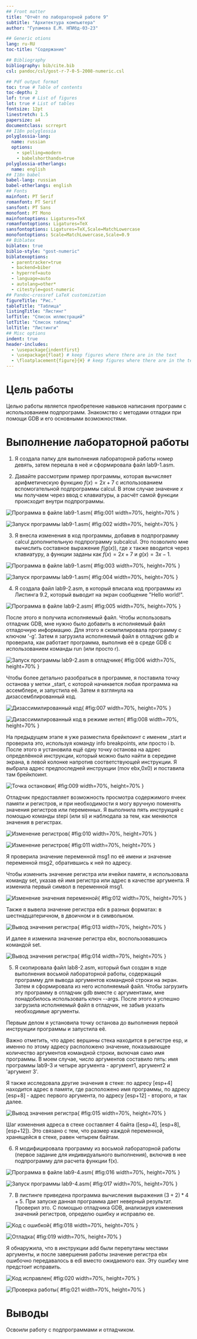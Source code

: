 ```yaml
---
## Front matter
title: "Отчёт по лабораторной работе 9"
subtitle: "Архитектура компьютера"
author: "Гуламова Е.М. НПИбд-03-23"

## Generic otions
lang: ru-RU
toc-title: "Содержание"

## Bibliography
bibliography: bib/cite.bib
csl: pandoc/csl/gost-r-7-0-5-2008-numeric.csl

## Pdf output format
toc: true # Table of contents
toc-depth: 2
lof: true # List of figures
lot: true # List of tables
fontsize: 12pt
linestretch: 1.5
papersize: a4
documentclass: scrreprt
## I18n polyglossia
polyglossia-lang:
  name: russian
  options:
	- spelling=modern
	- babelshorthands=true
polyglossia-otherlangs:
  name: english
## I18n babel
babel-lang: russian
babel-otherlangs: english
## Fonts
mainfont: PT Serif
romanfont: PT Serif
sansfont: PT Sans
monofont: PT Mono
mainfontoptions: Ligatures=TeX
romanfontoptions: Ligatures=TeX
sansfontoptions: Ligatures=TeX,Scale=MatchLowercase
monofontoptions: Scale=MatchLowercase,Scale=0.9
## Biblatex
biblatex: true
biblio-style: "gost-numeric"
biblatexoptions:
  - parentracker=true
  - backend=biber
  - hyperref=auto
  - language=auto
  - autolang=other*
  - citestyle=gost-numeric
## Pandoc-crossref LaTeX customization
figureTitle: "Рис."
tableTitle: "Таблица"
listingTitle: "Листинг"
lofTitle: "Список иллюстраций"
lotTitle: "Список таблиц"
lolTitle: "Листинги"
## Misc options
indent: true
header-includes:
  - \usepackage{indentfirst}
  - \usepackage{float} # keep figures where there are in the text
  - \floatplacement{figure}{H} # keep figures where there are in the text
---
```


# Цель работы

Целью работы является приобретение навыков написания программ с использованием подпрограмм.
Знакомство с методами отладки при помощи GDB и его основными возможностями.

# Выполнение лабораторной работы

1. Я создала папку для выполнения лабораторной работы номер девять, затем перешла в неё 
и сформировала файл lab9-1.asm.

2. Давайте рассмотрим пример программы, которая вычисляет арифметическую функцию 
$f(x) = 2x+7$ с использованием вспомогательной подпрограммы calcul. 
В этом случае значение $x$ мы получаем через ввод с клавиатуры, а расчёт самой функции 
происходит внутри подпрограммы.

![Программа в файле lab9-1.asm](image/01.png){ #fig:001 width=70%, height=70% }

![Запуск программы lab9-1.asm](image/02.png){ #fig:002 width=70%, height=70% }

3. Я внесла изменения в код программы, добавив в подпрограмму calcul дополнительную подпрограмму 
subcalcul. Это позволило мне вычислить составное выражение $f(g(x))$, где $x$ также вводится 
через клавиатуру, а функции заданы как $f(x) = 2x + 7$ и $g(x) = 3x − 1$.


![Программа в файле lab9-1.asm](image/03.png){ #fig:003 width=70%, height=70% }

![Запуск программы lab9-1.asm](image/04.png){ #fig:004 width=70%, height=70% }

4. Я создала файл lab9-2.asm, в который вписала код программы из Листинга 9.2, 
который выводит на экран сообщение "Hello world!".

![Программа в файле lab9-2.asm](image/05.png){ #fig:005 width=70%, height=70% }

После этого я получила исполняемый файл. Чтобы использовать отладчик GDB, мне нужно было 
добавить в исполняемый файл отладочную информацию. Для этого я скомпилировала программу 
с ключом ‘-g’. Затем я загрузила исполняемый файл в отладчик gdb и проверила, 
как работает программа, выполнив её в среде GDB с использованием команды run (или просто r).

![Запуск программы lab9-2.asm в отладчике](image/06.png){ #fig:006 width=70%, height=70% }

Чтобы более детально разобраться в программе, я поставила точку останова у 
метки _start, с которой начинается любая программа на ассемблере, и запустила её. 
Затем я взглянула на дизассемблированный код.

![Дизассимилированный код](image/07.png){ #fig:007 width=70%, height=70% }

![Дизассимилированный код в режиме интел](image/08.png){ #fig:008 width=70%, height=70% }

На предыдущем этапе я уже разместила брейкпоинт с именем _start и проверила это, 
используя команду info breakpoints, или просто i b. После этого я установила ещё 
одну точку останова на адрес определённой инструкции, который можно было найти в 
середине экрана, в левой колонке напротив соответствующей инструкции. 
Я выбрала адрес предпоследней инструкции (mov ebx,0x0) и поставила там брейкпоинт.

![Точка остановки](image/09.png){ #fig:009 width=70%, height=70% }

Отладчик предоставляет возможность просмотра содержимого ячеек памяти и регистров, 
и при необходимости я могу вручную поменять значения регистров или переменных. 
Я выполнила пять инструкций с помощью команды stepi (или si) и наблюдала за тем, 
как меняются значения в регистрах.

![Изменение регистров](image/10.png){ #fig:010 width=70%, height=70% }

![Изменение регистров](image/11.png){ #fig:011 width=70%, height=70% }

Я проверила значение переменной msg1 по её имени и значение переменной msg2, 
обратившись к ней по адресу.

Чтобы изменить значение регистра или ячейки памяти, я использовала команду set, 
указав ей имя регистра или адрес в качестве аргумента. Я изменила первый символ в переменной msg1.

![Изменение значения переменной](image/12.png){ #fig:012 width=70%, height=70% }

Также я вывела значение регистра edx в разных форматах: в шестнадцатеричном, в двоичном и в символьном.

![Вывод значения регистра](image/13.png){ #fig:013 width=70%, height=70% }

И далее я изменила значение регистра ebx, воспользовавшись командой set.

![Вывод значения регистра](image/14.png){ #fig:014 width=70%, height=70% }

5. Я скопировала файл lab8-2.asm, который был создан в ходе выполнения 
восьмой лабораторной работы, содержащий программу для вывода аргументов 
командной строки на экран. Затем я сформировала из него исполняемый файл. 
Чтобы загрузить эту программу в отладчик gdb вместе с аргументами, 
мне понадобилось использовать ключ --args. После этого я успешно 
загрузила исполняемый файл в отладчик, не забыв указать необходимые аргументы.

Первым делом я установила точку останова до выполнения первой инструкции программы и запустила её.

Важно отметить, что адрес вершины стека находится в регистре esp, и именно по этому 
адресу расположено значение, показывающее количество аргументов командной строки, 
включая само имя программы. В моем случае, число аргументов составило пять: имя 
программы lab9-3 и четыре аргумента - аргумент1, аргумент2 и 'аргумент 3'.

Я также исследовала другие значения в стеке: по адресу [esp+4] находится адрес в памяти, 
где расположено имя программы, по адресу [esp+8] - адрес первого аргумента, 
по адресу [esp+12] - второго, и так далее.

![Вывод значения регистра](image/15.png){ #fig:015 width=70%, height=70% }

Шаг изменения адреса в стеке составляет 4 байта ([esp+4], [esp+8], [esp+12]). 
Это связано с тем, что размер каждой переменной, хранящейся в стеке, равен четырем байтам.

6. Я модифицировала программу из восьмой лабораторной работы 
(первое задание для индивидуального выполнения), включив в нее подпрограмму для расчета 
функции f(x).

![Программа в файле lab9-4.asm](image/16.png){ #fig:016 width=70%, height=70% }

![Запуск программы lab9-4.asm](image/17.png){ #fig:017 width=70%, height=70% }

7. В листинге приведена программа вычисления выражения $(3+2)*4+5$.
При запуске данная программа дает неверный результат. Проверил это.
С помощью отладчика GDB, анализируя изменения значений регистров,
определю ошибку и исправлю ее.

![Код с ошибкой](image/18.png){ #fig:018 width=70%, height=70% }

![Отладка](image/19.png){ #fig:019 width=70%, height=70% }

Я обнаружила, что в инструкции add были перепутаны местами аргументы, и после 
завершения работы значение регистра ebx ошибочно передавалось в edi вместо ожидаемого eax. 
Эту ошибку мне предстоит исправить.

![Код исправлен](image/20.png){ #fig:020 width=70%, height=70% }

![Проверка работы](image/21.png){ #fig:021 width=70%, height=70% }

# Выводы

Освоили работy с подпрограммами и отладчиком.